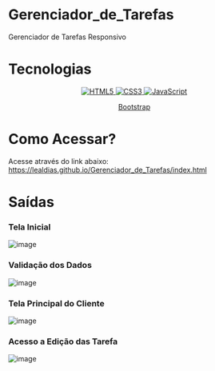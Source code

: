 # Gerenciador_de_Tarefas
Gerenciador de Tarefas Responsivo

# Tecnologias

<p align="center">
  <a href="#">
    <img src="https://img.shields.io/badge/HTML5-E34F26?style=for-the-badge&logo=html5&logoColor=white" alt="HTML5">
  </a>
  <a href="#">
    <img src="https://img.shields.io/badge/CSS3-1572B6?style=for-the-badge&logo=css3&logoColor=white" alt="CSS3">
  </a>
  <a href="#">
    <img src="https://img.shields.io/badge/JavaScript-F7DF1E?style=for-the-badge&logo=javascript&logoColor=black" alt="JavaScript">
  </a>
</p>

<p align="center">
  <a href="#" class="badge bg-purple">
    Bootstrap
  </a>
</p>

# Como Acessar?

Acesse através do link abaixo:
https://lealdias.github.io/Gerenciador_de_Tarefas/index.html

# Saídas

### Tela Inicial
![image](https://github.com/LealDias/Gerenciador_de_Tarefas/assets/70763447/0128dfea-7e0b-44f9-9dec-47a720fe1591)

### Validação dos Dados
![image](https://github.com/LealDias/Gerenciador_de_Tarefas/assets/70763447/d6f8eed9-843d-4679-91c6-6ef803c89d0a)

### Tela Principal do Cliente
![image](https://github.com/LealDias/Gerenciador_de_Tarefas/assets/70763447/411decf0-7da7-41e5-aea7-c54aa14cd8a9)

### Acesso a Edição das Tarefa
![image](https://github.com/LealDias/Gerenciador_de_Tarefas/assets/70763447/3da7b057-77c6-41c3-b3b0-19c48292239f)



